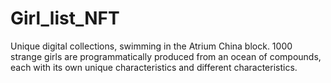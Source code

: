 # Girl_list_NFT
Unique digital collections, swimming in the Atrium China block. 1000 strange girls are programmatically produced from an ocean of compounds, each with its own unique characteristics and different characteristics.

